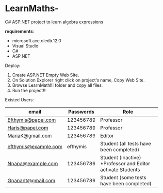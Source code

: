 # LearnMaths-
C# ASP.NET project to learn algebra expressions 

**requirements**:
* microsoft.ace.oledb.12.0
* Visual Studio
* C#
* ASP.NET

Deploy:
1. Create ASP.NET Empty Web Site.
2. On Solution Explorer right click on project's name, Copy Web Site.
3. Browse LearnMath!!! folder and copy all files.
4. Run the project!!! 

Existed Users:
	
| email               | Passwords    |   Role | 
|--------------------|--------------|------------------------------------------------------------|
| Efthymis@papei.com  |  123456789   |  Professor                                                  |
| Haris@papei.com     |  123456789   |  Professor                                                  |
| MariaK@gmail.com    |  123456789   |  Editor                                                     |
| efthymis@example.com|  efthymis    |  Student  (all tests have been completed)                   |
| Npapa@example.com   |  123456789   |  Student  (inactive) *Professor and Editor activate Students|
| Gpapant@gmail.com   |  123456789   |  Student  (some tests have been completed)                  |
